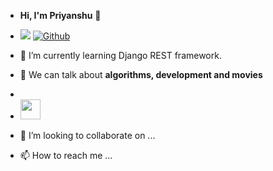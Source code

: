 - **Hi, I'm Priyanshu** :wave:
- ![](https://komarev.com/ghpvc/?username=gitnoober) [![Github](https://img.shields.io/github/followers/gitnoober?label=Follow&style=social)](https://github.com/gitnoober)

- 🌱 I’m currently learning Django REST framework.
- :speech_balloon: We can talk about **algorithms, development and movies**
- 
- <img height="32" width="32" src="https://www.python.org/static/img/psf-logo.png" />

- 💞️ I’m looking to collaborate on ...
- 📫 How to reach me ...

<!---
gitnoober/gitnoober is a ✨ special ✨ repository because its `README.md` (this file) appears on your GitHub profile.
You can click the Preview link to take a look at your changes.
--->
